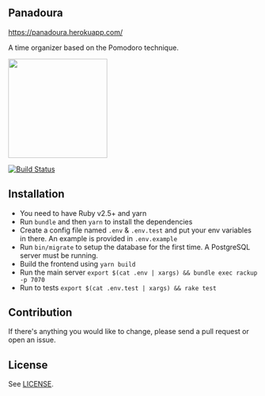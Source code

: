 Panadoura
---

https://panadoura.herokuapp.com/

A time organizer based on the Pomodoro technique.

<img src="https://github.com/aonemd/panadoura/blob/master/frontend/images/panadoura.png" width="200">

[![Build Status](https://travis-ci.org/aonemd/panadoura.svg?branch=master)](https://travis-ci.org/aonemd/panadoura)

## Installation

- You need to have Ruby v2.5+ and yarn
- Run `bundle` and then `yarn` to install the dependencies
- Create a config file named `.env` & `.env.test` and put your env variables in
  there. An example is provided in `.env.example`
- Run `bin/migrate` to setup the database for the first time. A PostgreSQL
  server must be running.
- Build the frontend using `yarn build`
- Run the main server `export $(cat .env | xargs) && bundle exec rackup -p 7070`
- Run to tests `export $(cat .env.test | xargs) && rake test`

## Contribution

If there's anything you would like to change, please send a pull request or open an issue.

## License
See [LICENSE](https://github.com/aonemd/panadoura/blob/master/LICENSE).
